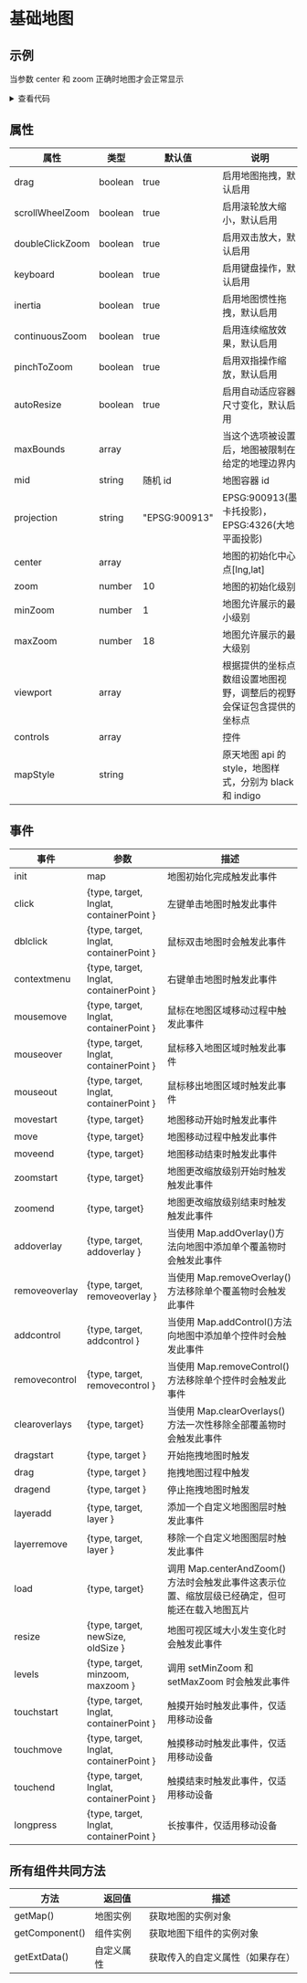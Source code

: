 # 基础地图

## 示例

当参数 center 和 zoom 正确时地图才会正常显示

<demo-map></demo-map>

<details>
<summary>查看代码</summary>

<<< @/.vitepress/components/demo-map/index.vue

</details>

## 属性

| 属性            | 类型    | 默认值        | 说明                                                                 |
| --------------- | ------- | ------------- | -------------------------------------------------------------------- |
| drag            | boolean | true          | 启用地图拖拽，默认启用                                               |
| scrollWheelZoom | boolean | true          | 启用滚轮放大缩小，默认启用                                           |
| doubleClickZoom | boolean | true          | 启用双击放大，默认启用                                               |
| keyboard        | boolean | true          | 启用键盘操作，默认启用                                               |
| inertia         | boolean | true          | 启用地图惯性拖拽，默认启用                                           |
| continuousZoom  | boolean | true          | 启用连续缩放效果，默认启用                                           |
| pinchToZoom     | boolean | true          | 启用双指操作缩放，默认启用                                           |
| autoResize      | boolean | true          | 启用自动适应容器尺寸变化，默认启用                                   |
| maxBounds       | array   |               | 当这个选项被设置后，地图被限制在给定的地理边界内                     |
| mid             | string  | 随机 id       | 地图容器 id                                                          |
| projection      | string  | "EPSG:900913" | EPSG:900913(墨卡托投影)，EPSG:4326(大地平面投影)                     |
| center          | array   |               | 地图的初始化中心点[lng,lat]                                          |
| zoom            | number  | 10            | 地图的初始化级别                                                     |
| minZoom         | number  | 1             | 地图允许展示的最小级别                                               |
| maxZoom         | number  | 18            | 地图允许展示的最大级别                                               |
| viewport        | array   |               | 根据提供的坐标点数组设置地图视野，调整后的视野会保证包含提供的坐标点 |
| controls        | array   |               | 控件                                                                 |
| mapStyle        | string  |               | 原天地图 api 的 style，地图样式，分别为 black 和 indigo              |

## 事件

| 事件 | 参数 | 描述 |
| --- | --- | --- |
| init | map | 地图初始化完成触发此事件 |
| click | {type, target, lnglat, containerPoint } | 左键单击地图时触发此事件 |
| dblclick | {type, target, lnglat, containerPoint } | 鼠标双击地图时会触发此事件 |
| contextmenu | {type, target, lnglat, containerPoint } | 右键单击地图时触发此事件 |
| mousemove | {type, target, lnglat, containerPoint } | 鼠标在地图区域移动过程中触发此事件 |
| mouseover | {type, target, lnglat, containerPoint } | 鼠标移入地图区域时触发此事件 |
| mouseout | {type, target, lnglat, containerPoint } | 鼠标移出地图区域时触发此事件 |
| movestart | {type, target} | 地图移动开始时触发此事件 |
| move | {type, target} | 地图移动过程中触发此事件 |
| moveend | {type, target} | 地图移动结束时触发此事件 |
| zoomstart | {type, target} | 地图更改缩放级别开始时触发触发此事件 |
| zoomend | {type, target} | 地图更改缩放级别结束时触发触发此事件 |
| addoverlay | {type, target, addoverlay } | 当使用 Map.addOverlay()方法向地图中添加单个覆盖物时会触发此事件 |
| removeoverlay | {type, target, removeoverlay } | 当使用 Map.removeOverlay()方法移除单个覆盖物时会触发此事件 |
| addcontrol | {type, target, addcontrol } | 当使用 Map.addControl()方法向地图中添加单个控件时会触发此事件 |
| removecontrol | {type, target, removecontrol } | 当使用 Map.removeControl()方法移除单个控件时会触发此事件 |
| clearoverlays | {type, target} | 当使用 Map.clearOverlays()方法一次性移除全部覆盖物时会触发此事件 |
| dragstart | {type, target } | 开始拖拽地图时触发 |
| drag | {type, target } | 拖拽地图过程中触发 |
| dragend | {type, target } | 停止拖拽地图时触发 |
| layeradd | {type, target, layer } | 添加一个自定义地图图层时触发此事件 |
| layerremove | {type, target, layer } | 移除一个自定义地图图层时触发此事件 |
| load | {type, target} | 调用 Map.centerAndZoom()方法时会触发此事件这表示位置、缩放层级已经确定，但可能还在载入地图瓦片 |
| resize | {type, target, newSize, oldSize } | 地图可视区域大小发生变化时会触发此事件 |
| levels | {type, target, minzoom, maxzoom } | 调用 setMinZoom 和 setMaxZoom 时会触发此事件 |
| touchstart | {type, target, lnglat, containerPoint } | 触摸开始时触发此事件，仅适用移动设备 |
| touchmove | {type, target, lnglat, containerPoint } | 触摸移动时触发此事件，仅适用移动设备 |
| touchend | {type, target, lnglat, containerPoint } | 触摸结束时触发此事件，仅适用移动设备 |
| longpress | {type, target, lnglat, containerPoint } | 长按事件，仅适用移动设备 |

## 所有组件共同方法

| 方法           | 返回值     | 描述                             |
| -------------- | ---------- | -------------------------------- |
| getMap()       | 地图实例   | 获取地图的实例对象               |
| getComponent() | 组件实例   | 获取地图下组件的实例对象         |
| getExtData()   | 自定义属性 | 获取传入的自定义属性（如果存在） |

<!-- 地图实例的所有方法参考 [天地图 API](http://lbs.tianditu.gov.cn/api/js4.0/class.html) -->
